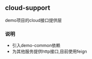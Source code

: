 cloud-support
---------------------------
demo项目的cloud接口提供层

### 说明

* 引入demo-common依赖
* 为其他服务提供http接口,目前使用feign